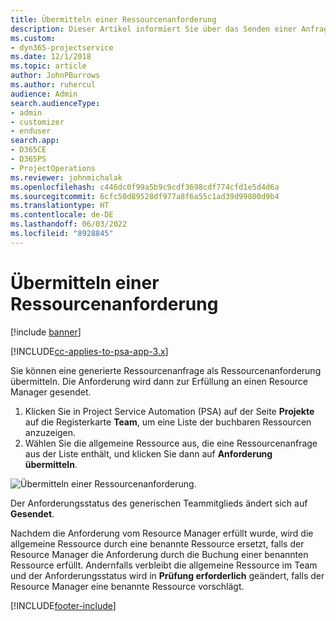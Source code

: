 ```yaml
---
title: Übermitteln einer Ressourcenanforderung
description: Dieser Artikel informiert Sie über das Senden einer Anfrage für eine Projektressource.
ms.custom:
- dyn365-projectservice
ms.date: 12/1/2018
ms.topic: article
author: JohnPBurrows
ms.author: ruhercul
audience: Admin
search.audienceType:
- admin
- customizer
- enduser
search.app:
- D365CE
- D365PS
- ProjectOperations
ms.reviewer: johnmichalak
ms.openlocfilehash: c446dc0f99a5b9c9cdf3698cdf774cfd1e5d4d6a
ms.sourcegitcommit: 6cfc50d89528df977a8f6a55c1ad39d99800d9b4
ms.translationtype: HT
ms.contentlocale: de-DE
ms.lasthandoff: 06/03/2022
ms.locfileid: "8928845"
---
```

# <a name="submitting-a-resource-request"></a>Übermitteln einer Ressourcenanforderung

[!include [banner](../includes/psa-now-project-operations.md)]

[!INCLUDE[cc-applies-to-psa-app-3.x](../includes/cc-applies-to-psa-app-3x.md)]

Sie können eine generierte Ressourcenanfrage als Ressourcenanforderung übermitteln. Die Anforderung wird dann zur Erfüllung an einen Resource Manager gesendet.

1. Klicken Sie in Project Service Automation (PSA) auf der Seite **Projekte** auf die Registerkarte **Team**, um eine Liste der buchbaren Ressourcen anzuzeigen. 
2. Wählen Sie die allgemeine Ressource aus, die eine Ressourcenanfrage aus der Liste enthält, und klicken Sie dann auf **Anforderung übermitteln**.

![Übermitteln einer Ressourcenanforderung.](media/RM-how-to-18.png)

Der Anforderungsstatus des generischen Teammitglieds ändert sich auf **Gesendet**.

Nachdem die Anforderung vom Resource Manager erfüllt wurde, wird die allgemeine Ressource durch eine benannte Ressource ersetzt, falls der Resource Manager die Anforderung durch die Buchung einer benannten Ressource erfüllt. Andernfalls verbleibt die allgemeine Ressource im Team und der Anforderungsstatus wird in **Prüfung erforderlich** geändert, falls der Resource Manager eine benannte Ressource vorschlägt.


[!INCLUDE[footer-include](../includes/footer-banner.md)]
